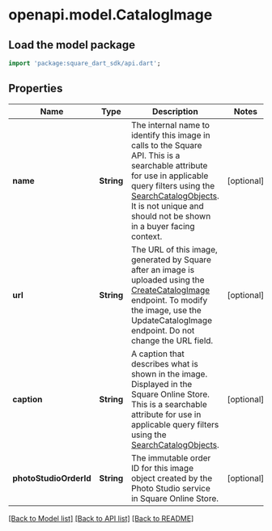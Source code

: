 # openapi.model.CatalogImage

## Load the model package
```dart
import 'package:square_dart_sdk/api.dart';
```

## Properties
Name | Type | Description | Notes
------------ | ------------- | ------------- | -------------
**name** | **String** | The internal name to identify this image in calls to the Square API. This is a searchable attribute for use in applicable query filters using the [SearchCatalogObjects](https://developer.squareup.com/reference/square_2023-12-13/catalog-api/search-catalog-objects). It is not unique and should not be shown in a buyer facing context. | [optional] 
**url** | **String** | The URL of this image, generated by Square after an image is uploaded using the [CreateCatalogImage](https://developer.squareup.com/reference/square_2023-12-13/catalog-api/create-catalog-image) endpoint. To modify the image, use the UpdateCatalogImage endpoint. Do not change the URL field. | [optional] 
**caption** | **String** | A caption that describes what is shown in the image. Displayed in the Square Online Store. This is a searchable attribute for use in applicable query filters using the [SearchCatalogObjects](https://developer.squareup.com/reference/square_2023-12-13/catalog-api/search-catalog-objects). | [optional] 
**photoStudioOrderId** | **String** | The immutable order ID for this image object created by the Photo Studio service in Square Online Store. | [optional] 

[[Back to Model list]](../README.md#documentation-for-models) [[Back to API list]](../README.md#documentation-for-api-endpoints) [[Back to README]](../README.md)


